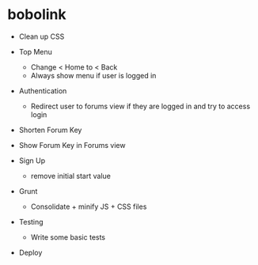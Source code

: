 # bobolink

- Clean up CSS

- Top Menu
  - Change < Home to  < Back
  - Always show menu if user is logged in

- Authentication
  - Redirect user to forums view if they are logged in and try to access login

- Shorten Forum Key

- Show Forum Key in Forums view

- Sign Up
  - remove initial start value

- Grunt
  - Consolidate + minify JS + CSS files

- Testing
  - Write some basic tests

- Deploy